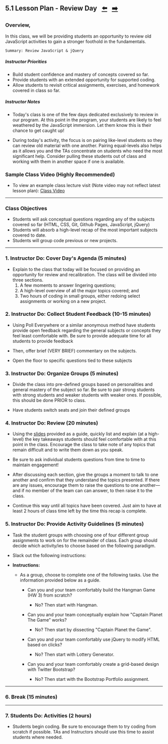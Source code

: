 ## 5.1 Lesson Plan - Review Day <!--links--> &nbsp; [⬅️](../../04-Week/03-Day/03-Day-LessonPlan.md) &nbsp; [➡️](../02-Day/02-Day-LessonPlan.md)

### Overview,

In this class, we will be providing students an opportunity to review old JavaScript activities to gain a stronger foothold in the fundamentals.

`Summary: Review JavaScript & jQuery`

##### Instructor Priorities

* Build student confidence and mastery of concepts covered so far.
* Provide students with an extended opportunity for supported coding.
* Allow students to revisit critical assignments, exercises, and homework covered in class so far.

##### Instructor Notes

* Today's class is one of the few days dedicated exclusively to review in our program. At this point in the program, your students are likely to feel weathered by the JavaScript immersion. Let them know this is their chance to get caught up!

* During today's activity, the focus is on pairing like-level students so they can review old material with one another. Pairing equal-levels also helps as it allows you and the TAs concentrate on students who need the most significant help. Consider pulling these students out of class and working with them in another space if one is available.

### Sample Class Video (Highly Recommended)
* To view an example class lecture visit (Note video may not reflect latest lesson plan): [Class Video](https://codingbootcamp.hosted.panopto.com/Panopto/Pages/Viewer.aspx?id=f5b3fa21-b7c7-46a1-8900-394af477c924)

- - -

### Class Objectives

* Students will ask conceptual questions regarding any of the subjects covered so far (HTML, CSS, Git, Github Pages, JavaScript, jQuery)
* Students will absorb a high-level recap of the most important subjects covered to date.
* Students will group code previous or new projects.

- - -

### 1. Instructor Do: Cover Day's Agenda (5 minutes)

* Explain to the class that today will be focused on providing an opportunity for review and recalibration. The class will be divided into three sections.
  1. A few moments to answer lingering questions;
  2. A high-level overview of all the major topics covered; and
  3. Two hours of coding in small groups, either redoing select assignments or working on a new project.

### 2. Instructor Do: Collect Student Feedback (10-15 minutes)

* Using Poll Everywhere or a similar anonymous method have students provide open feedback regarding the general subjects or concepts they feel least comfortable with. Be sure to provide adequate time for all students to provide feedback

* Then, offer brief (VERY BRIEF) commentary on the subjects.

* Open the floor to specific questions tied to these subjects

### 3. Instructor Do: Organize Groups (5 minutes)

* Divide the class into pre-defined groups based on personalities and general mastery of the subject so far. Be sure to pair strong students with strong students and weaker students with weaker ones. If possible, this should be done PRIOR to class.

* Have students switch seats and join their defined groups

### 4. Instructor Do: Review (20 minutes)

* Using the [slides](Slide-Shows) provided as a guide, quickly list and explain (at a high-level) the key takeaways students should feel comfortable with at this point in the class. Encourage the class to take note of any topics that remain difficult and to write them down as you speak.

* Be sure to ask individual students questions from time to time to maintain engagement!

* After discussing each section, give the groups a moment to talk to one another and confirm that they understand the topics presented. If there are any issues, encourage them to raise the questions to one another—and if no member of the team can can answer, to then raise it to the class.

* Continue this way until all topics have been covered. Just aim to have at least 2 hours of class time left by the time this recap is complete.

### 5. Instructor Do: Provide Activity Guidelines (5 minutes)

* Task the student groups with choosing one of four different group assignments to work on for the remainder of class. Each group should decide which activity/ies to choose based on the following paradigm.

* Slack out the following instructions:

* **Instructions:**

  * As a group, choose to complete one of the following tasks. Use the information provided below as a guide.

    * Can you and your team comfortably build the Hangman Game (HW 3) from scratch?

      * No? Then start with Hangman.

    * Can you and your team conceptually explain how "Captain Planet The Game” works?

      * No? Then start by dissecting "Captain Planet the Game".

    * Can you and your team comfortably use jQuery to modify HTML based on clicks?

      * No? Then start with Lottery Generator.

    * Can you and your team comfortably create a grid-based design with Twitter Bootstrap?

      * No? Then start with the Bootstrap Portfolio assignment.

- - -

### 6. Break (15 minutes)

- - -

### 7. Students Do: Activities (2 hours)

* Students begin coding. Be sure to encourage them to try coding from scratch if possible. TAs and Instructors should use this time to assist students where needed.
